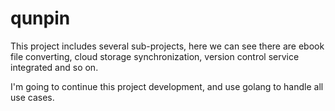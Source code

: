 qunpin
=============

This project includes several sub-projects, here we can see there are ebook file converting, cloud storage synchronization, version control service integrated and so on.

I'm going to continue this project development, and use golang to handle all use cases.
